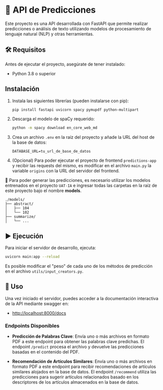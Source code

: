 # 📄 API de Predicciones

Este proyecto es una API desarrollada con FastAPI que permite realizar predicciones o análisis de texto utilizando modelos de procesamiento de lenguaje natural (NLP) y otras herramientas.

## 🛠️ Requisitos

Antes de ejecutar el proyecto, asegúrate de tener instalado:

- Python 3.8 o superior

## Instalación

1. Instala las siguientes librerías (pueden instalarse con pip):

   ```bash
   pip install fastapi uvicorn spacy pymupdf python-multipart
   ```

2. Descarga el modelo de spaCy requerido:

   ```bash
   python -m spacy download en_core_web_md
   ```

3. Crea un archivo `.env` en la raíz del proyecto y añade la URL del host de la base de datos:

    ```
    DATABASE_URL=tu_url_de_base_de_datos
    ```

4. (Opcional) Para poder ejecutar el proyecto de frontend `predictions-app` y recibir las requests del mismo, es modificar en el archivo `main.py` la variable  `origins` con la URL del servidor del frontend.

📂 Para poder generar las predicciones, es necesario utilizar los modelos entrenados en el proyecto `UAT-IA` e ingresar todas las carpetas en la raíz de este proyecto bajo el nombre **models**. 

```
./models/
├── abstract/
│   ├── 104
│   └── 102
├── summarize/
│   └── ...
```

## ▶️ Ejecución

Para iniciar el servidor de desarrollo, ejecuta:

```bash
uvicorn main:app --reload
```

Es posible modificar el "peso" de cada uno de los métodos de predicción en el archivo `utils/input_creators.py`.

## 🚀 Uso

Una vez iniciado el servidor, puedes acceder a la documentación interactiva de la API mediante swagger en:

- [http://localhost:8000/docs](http://localhost:8000/docs)

### Endpoints Disponibles

- **Predicción de Palabras Clave**: Envía uno o más archivos en formato PDF a este endpoint para obtener las palabras clave predichas. El endpoint `/predict` procesa el archivo y devuelve las predicciones basadas en el contenido del PDF.

- **Recomendación de Artículos Similares**: Envía uno o más archivos en formato PDF a este endpoint para recibir recomendaciones de artículos similares alojados en la base de datos. El endpoint `/recommend` utiliza las predicciones para sugerir artículos relacionados basado en los descriptores de los artículos almacenados en la base de datos.


